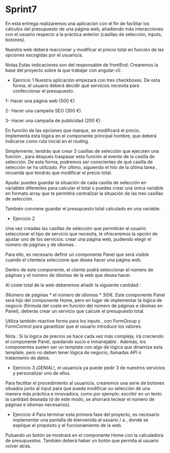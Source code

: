 # Sprint7

En esta entrega realizaremos una aplicación con el fin de facilitar los cálculos del presupuesto de una página web,  añadiendo más interacciones con el usuario respecto a la práctica anterior (casillas de selección, inputs, botones). 

Nuestra web deberá reaccionar y modificar el precio total en función de las opciones escogidas por el usuario/a.

Notas
Estas indicaciones son del responsable de frontEnd:
 Crearemos la base del proyecto sobre la que trabajar con angular-cli .


- Ejercicio 1
Nuestra aplicación empezará con tres checkboxes. De esta forma, el usuario deberá decidir qué servicios necesita para confeccionar el presupuesto.

1- Hacer una página web (500 €)

2- Hacer una campaña SEO (300 €)

3- Hacer una campaña de publicidad (200 €)

En función de las opciones que marque, se modificará el precio.
Implementa esta lógica en el componente principal hombre, que deberá indicarse como ruta inicial en el routing. 

Simplemente, tendrás que  crear 3 casillas de selección que ejecuten una función , para después traspasar esta función al evento de la casilla de selección. De esta forma, podremos ser conscientes de qué casilla de selección se ha utilizado. Por último, siguiendo el hilo de la última tarea , recuerda que tendrás que modificar el precio total. 


Ayuda:  puedes guardar la situación de cada casilla de selección en variables diferentes para calcular el total o puedes crear una única variable en formato array que te permitirá centralizar la situación de las tres casillas de selección.

También conviene guardar el presupuesto total calculado en una variable.

- Ejercicio 2

Una vez creadas las casillas de selección que permitirán al usuario seleccionar el tipo de servicio que necesita, le ofreceremos la opción de ajustar uno de los servicios: crear una página web, pudiendo elegir el número de páginas y de idiomas .

Para ello, es necesario definir un componente Panel que será visible cuando el cliente/a seleccione que desea hacer una página web.

Dentro de este componente, el cliente podrá seleccionar el número de páginas y el número de idiomas de la web que desea hacer. 

Al coste total de la web deberemos añadir la  siguiente cantidad :

 (Número de páginas * el número de idiomas * 30)€.
Este componente Panel será hijo del componente Home, pero en lugar de implementar la lógica de negocio (fórmula del coste en función del número de páginas e idiomas en Panel), deberás crear un servicio que calcule el presupuesto total.

Utiliza también reactive forms para los inputs , con  FormGroup y FormControl  para garantizar que el usuario introduce los valores.


Nota : Si la lógica de precios se hace cada vez más compleja, irá creciendo el componente Panel,  quedando sucio e inmanejable . Además, los componentes suelen ser un  template  con algo de lógica que dinamiza esta template, pero no deben tener lógica de negocio, llamadas  API  o tratamiento de datos.


- Ejercicio 3
¡GENIAL!, el usuario/a ya puede pedir 3 de nuestros servicios y personalizar uno de ellos. 

Para facilitar el procedimiento al usuario/a,  crearemos una serie de botones  situados junto al input  para que pueda modificar su selección de una manera más práctica e innovadora,  como por ejemplo: escribir en un texto la cantidad deseada (d de este modo, se ahorrará teclear el número de páginas e idiomas necesarios). 


- Ejercicio 4
Para terminar esta primera fase del proyecto, es necesario implementar una pantalla de bienvenida al usuario / a , donde se explique el propósito y el funcionamiento de la web.

Pulsando un botón se mostrará en el componente Home con la calculadora de presupuestos. También deberá haber un botón que permita al usuario volver atrás.















